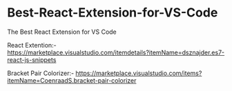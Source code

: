 # Best-React-Extension-for-VS-Code
The Best React Extension for VS Code

React Extention:-  
https://marketplace.visualstudio.com/itemdetails?itemName=dsznajder.es7-react-js-snippets

Bracket Pair Colorizer:- 
https://marketplace.visualstudio.com/items?itemName=CoenraadS.bracket-pair-colorizer


